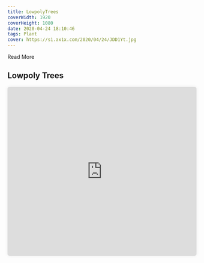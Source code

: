 ```yaml
---
title: LowpolyTrees
coverWidth: 1920
coverHeight: 1080
date: 2020-04-24 18:10:46
tags: Plant
cover: https://s1.ax1x.com/2020/04/24/JDD1Yt.jpg
---
```


Read More
<!-- more -->

## Lowpoly Trees

<iframe style="width:100%;height:450px;box-shadow:0px 0px 10px #eee;border-radius:5px" src="https://www.ddd.online/jq/webEdit/project/embedProject/5QXXOPsw-bPLoO4V1-ZlGJtELC-mlAvhXcp" frameborder="0" allowvr allowfullscreen mozallowfullscreen="true" webkitallowfullscreen="true" onmousewheel="">
</iframe>